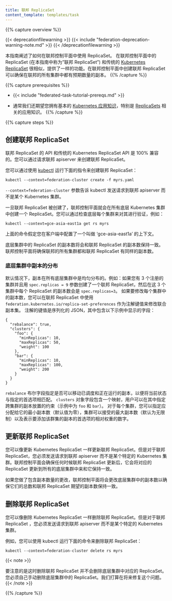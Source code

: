 ```yaml
---
title: 联邦 ReplicaSet
content_template: templates/task
---
```

<!--
---
title: Federated ReplicaSets
content_template: templates/task
---
-->

{{% capture overview %}}

{{< deprecationfilewarning >}}
{{< include "federation-deprecation-warning-note.md" >}}
{{< /deprecationfilewarning >}}

<!--
This guide explains how to use ReplicaSets in the Federation control plane.

ReplicaSets in the federation control plane (referred to as "federated ReplicaSets" in
this guide) are very similar to the traditional [Kubernetes
ReplicaSets](/docs/concepts/workloads/controllers/replicaset/), and provide the same functionality.
Creating them in the federation control plane ensures that the desired number of
replicas exist across the registered clusters.
-->
本指南阐述了如何在联邦控制平面中使用 ReplicaSet。
在联邦控制平面中的 ReplicaSet (在本指南中称为”联邦 ReplicaSet”) 和传统的 [Kubernetes
ReplicaSet](/docs/concepts/workloads/controllers/replicaset/) 很相似，提供了一样的功能。在联邦控制平面中创建联邦 ReplicaSet 可以确保在联邦的所有集群中都有预期数量的副本。
{{% /capture %}}

{{% capture prerequisites %}}

* {{< include "federated-task-tutorial-prereqs.md" >}}
<!--
* You should also have a basic
[working knowledge of Kubernetes](/docs/tutorials/kubernetes-basics/) in
general and [ReplicaSets](/docs/concepts/workloads/controllers/replicaset/) in particular.
-->
* 通常我们还期望您拥有基本的 [Kubernetes 应用知识](/docs/tutorials/kubernetes-basics/)，特别是 [ReplicaSets](/docs/concepts/workloads/controllers/replicaset/) 相关的应用知识。
{{% /capture %}}

{{% capture steps %}}

<!--
## Creating a Federated ReplicaSet

The API for Federated ReplicaSet is 100% compatible with the
API for traditional Kubernetes ReplicaSet. You can create a ReplicaSet by sending
a request to the federation apiserver.

You can do that using [kubectl](/docs/user-guide/kubectl/) by running:

``` shell
kubectl --context=federation-cluster create -f myrs.yaml
```

The `--context=federation-cluster` flag tells kubectl to submit the
request to the Federation apiserver instead of sending it to a Kubernetes
cluster.

Once a federated ReplicaSet is created, the federation control plane will create
a ReplicaSet in all underlying Kubernetes clusters.
You can verify this by checking each of the underlying clusters, for example:

``` shell
kubectl --context=gce-asia-east1a get rs myrs
```

The above assumes that you have a context named 'gce-asia-east1a'
configured in your client for your cluster in that zone.

The ReplicaSets in the underlying clusters will match the federation ReplicaSet
except in the number of replicas. The federation control plane will ensure that the
sum of the replicas in each cluster match the desired number of replicas in the
federation ReplicaSet.
-->
## 创建联邦 ReplicaSet

联邦 ReplicaSet 的 API 和传统的 Kubernetes ReplicaSet API 是 100% 兼容的。您可以通过请求联邦 apiserver 来创建联邦 ReplicaSet。

您可以通过使用 [kubectl](/docs/user-guide/kubectl/) 运行下面的指令来创建联邦 ReplicaSet：

``` shell
kubectl --context=federation-cluster create -f myrs.yaml
```

`--context=federation-cluster` 参数告诉 kubectl 发送请求到联邦 apiserver 而不是某个 Kubernetes 集群。

一旦联邦 ReplicaSet 被创建了，联邦控制平面就会在所有底层 Kubernetes 集群中创建一个 ReplicaSet。您可以通过检查底层每个集群来对其进行验证，例如：

``` shell
kubectl --context=gce-asia-east1a get rs myrs
```

上面的命令假定您在客户端中配置了一个叫做 ‘gce-asia-east1a’ 的上下文。

底层集群中的 ReplicaSet 的副本数将会和联邦 ReplicaSet 的副本数保持一致。联邦控制平面将确保联邦的所有集群都和联邦 ReplicaSet 有同样的副本数。

<!--
### Spreading Replicas in Underlying Clusters

By default, replicas are spread equally in all the underlying clusters. For example:
if you have 3 registered clusters and you create a federated ReplicaSet with
`spec.replicas = 9`, then each ReplicaSet in the 3 clusters will have
`spec.replicas=3`.
To modify the number of replicas in each cluster, you can add an annotation with
key `federation.kubernetes.io/replica-set-preferences` to the federated ReplicaSet.
The value of the annoation is a serialized JSON that contains fields shown in
the following example:

```
{
  "rebalance": true,
  "clusters": {
    "foo": {
      "minReplicas": 10,
      "maxReplicas": 50,
      "weight": 100
    },
    "bar": {
      "minReplicas": 10,
      "maxReplicas": 100,
      "weight": 200
    }
  }
}
```

The `rebalance` boolean field specifies whether replicas already scheduled and running
may be moved in order to match current state to the specified preferences.
The `clusters` object field contains a map where users can specify the constraints
for replica placement across the clusters (`foo` and `bar` in the example).
For each cluster, you can specify the minimum number of replicas that should be
assigned to it (default is zero), the maximum number of replicas the cluster can
accept (default is unbounded) and a number expressing the relative weight of
preferences to place additional replicas to that cluster.
-->
### 底层集群中副本的分布

默认情况下，副本在所有底层集群中是均匀分布的。例如：如果您有 3 个注册的集群并且用 `spec.replicas = 9` 参数创建了一个联邦 ReplicaSet，然后在这 3 个集群中每个 ReplicaSet 的副本数会是 `spec.replicas=3`。
如果要修改每个集群中的副本数，您可以在联邦 ReplicaSet 中使用 `federation.kubernetes.io/replica-set-preferences` 作为注解键值来修改联合副本集。
注解的键值是序列化的 JSON，其中包含以下示例中显示的字段：

```
{
  "rebalance": true,
  "clusters": {
    "foo": {
      "minReplicas": 10,
      "maxReplicas": 50,
      "weight": 100
    },
    "bar": {
      "minReplicas": 10,
      "maxReplicas": 100,
      "weight": 200
    }
  }
}
```
`rebalance` 布尔字段指定是否可以移动已调度和正在运行的副本，以便将当前状态与指定的首选项相匹配。
`clusters` 对象字段包含一个映射，用户可以在其中指定跨集群的副本放置的约束（示例中为 `foo` 和 `bar`）。
对于每个集群，您可以指定应分配给它的最小副本数（默认值为零），集群可以接受的最大副本数（默认为无限制）以及表示要添加该群集的副本的首选项的相对权重的数字。

<!--
## Updating a Federated ReplicaSet

You can update a federated ReplicaSet as you would update a Kubernetes
ReplicaSet; however, for a federated ReplicaSet, you must send the request to
the federation apiserver instead of sending it to a specific Kubernetes cluster.
The Federation control plane ensures that whenever the federated ReplicaSet is
updated, it updates the corresponding ReplicaSet in all underlying clusters to
match it.
If your update includes a change in number of replicas, the federation
control plane will change the number of replicas in underlying clusters to
ensure that their sum remains equal to the number of desired replicas in
federated ReplicaSet.
-->
## 更新联邦 ReplicaSet

您可以像更新 Kubernetes ReplicaSet 一样更新联邦 ReplicaSet。但是对于联邦 ReplicaSet，您必须发送请求到联邦 apiserver 而不是某个特定的 Kubernetes 集群。联邦控制平面会确保任何时候联邦 ReplicaSet 更新后，它会将对应的 ReplicaSet 更新到所有的底层集群中来和它保持一致。

如果您做了包含副本数量的更改，联邦控制平面将会更改底层集群中的副本数以确保它们的总数和联邦 ReplicaSet 期望的副本数保持一致。

<!--
## Deleting a Federated ReplicaSet

You can delete a federated ReplicaSet as you would delete a Kubernetes
ReplicaSet; however, for a federated ReplicaSet, you must send the request to
the federation apiserver instead of sending it to a specific Kubernetes cluster.

For example, you can do that using kubectl by running:

```shell
kubectl --context=federation-cluster delete rs myrs
```
-->
## 删除联邦 ReplicaSet

您可以像删除 Kubernetes ReplicaSet 一样删除联邦 ReplicaSet。但是对于联邦 ReplicaSet ，您必须发送请求到联邦 apiserver 而不是某个特定的 Kubernetes 集群。

例如，您可以使用 kubectl 运行下面的命令来删除联邦 ReplicaSet：

```shell
kubectl --context=federation-cluster delete rs myrs
```

{{< note >}}
<!--
At this point, deleting a federated ReplicaSet will not delete the corresponding ReplicaSets from underlying clusters. You must delete the underlying ReplicaSets manually. We intend to fix this in the future.
-->
要注意的是这时删除联邦 ReplicaSet 并不会删除底层集群中对应的 ReplicaSet。您必须自己手动删除底层集群中的 ReplicaSet。我们打算在将来修复这个问题。
{{< /note >}}

{{% /capture %}}


